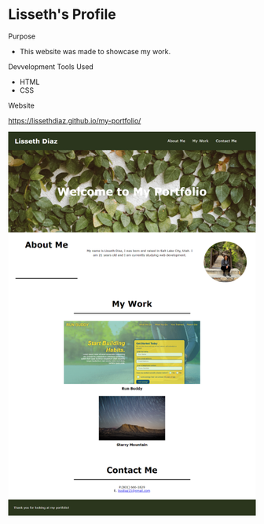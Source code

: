 # Lisseth's Profile

Purpose
* This website was made to showcase my work.

Devvelopment Tools Used
* HTML
* CSS

Website

https://lissethdiaz.github.io/my-portfolio/

![](assets/images/screenshot.png)

